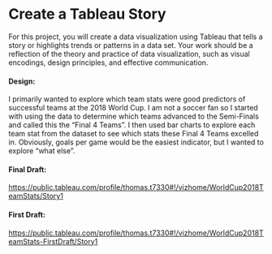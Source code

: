 # Create a Tableau Story

For this project, you will create a data visualization using Tableau that tells a story or highlights trends or patterns in a data set. Your work should be a reflection of the theory and practice of data visualization, such as visual encodings, design principles, and effective communication.

#### Design:
I primarily wanted to explore which team stats were good predictors of successful teams at the 2018 World Cup. I am not a soccer fan so I started with using the data to determine which teams advanced to the Semi-Finals and called this the “Final 4 Teams”. I then used bar charts to explore each team stat from the dataset to see which stats these Final 4 Teams excelled in. Obviously, goals per game would be the easiest indicator, but I wanted to explore “what else”.

#### Final Draft:
https://public.tableau.com/profile/thomas.t7330#!/vizhome/WorldCup2018TeamStats/Story1

#### First Draft:  
https://public.tableau.com/profile/thomas.t7330#!/vizhome/WorldCup2018TeamStats-FirstDraft/Story1
